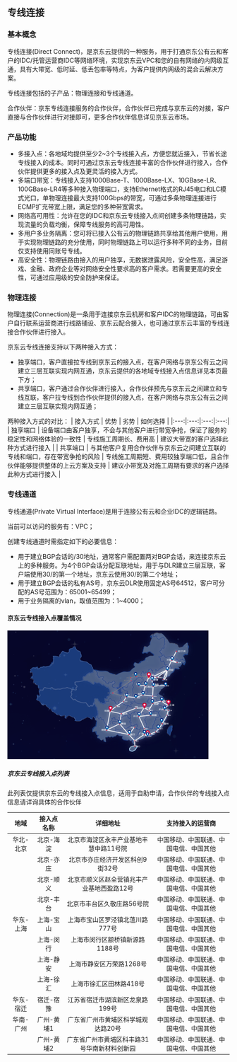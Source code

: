 ## 专线连接

### 基本概念

专线连接(Direct Connect)，是京东云提供的一种服务，用于打通京东公有云和客户的IDC/托管运营商IDC等网络环境，实现京东云VPC和您的自有网络的内网级互通，具有大带宽、低时延、低丢包率等特点，为客户提供内网级的混合云解决方案。

专线连接包括的子产品：物理连接和专线通道。

合作伙伴：京东专线连接服务的合作伙伴，合作伙伴已完成与京东云的对接，客户直接与合作伙伴进行对接即可，更多合作伙伴信息详见京东云市场。

### 产品功能

- 多接入点：各地域均提供至少2~3个专线接入点，方便您就近接入，节省长途专线接入的成本。同时可通过京东云专线连接丰富的合作伙伴进行接入，合作伙伴提供更多的接入点及更灵活的接入方式。
- 多端口带宽：专线接入支持1000Base-T、1000Base-LX、10GBase-LR、100GBase-LR4等多种接入物理端口，支持Ethernet格式的RJ45电口和LC模式光口，单物理连接最大支持100Gbps的带宽，可通过多条物理连接进行ECMP扩充带宽上限，满足您的多种带宽需求。
- 网络高可用性：允许在您的IDC和京东云专线接入点间创建多条物理链路，实现流量的负载均衡，保障专线服务的高可用性。
- 多用户多业务隔离：您可将已接入公有云的物理链路共享给其他用户使用，用于实现物理链路的充分使用，同时物理链路上可以运行多种不同的业务，目前仅支持使用同账号专线。
- 高安全性：物理链路由接入的用户独享，无数据泄露风险，安全性高，满足游戏、金融、政府企业等对网络安全性要求高的客户需求。若需要更高的安全性，可通过应用级的安全防护来保证。

### 物理连接

物理连接(Connection)是一条用于连接京东云机房和客户IDC的物理链路，可由客户自行联系运营商进行线路铺设、京东云配合接入，也可通过京东云丰富的专线连接合作伙伴进行接入。

京东云专线连接支持以下两种接入方式：
- 独享端口，客户直接拉专线到京东云的接入点，在客户网络与京东公有云之间建立三层互联实现内网互通，京东云提供的各地域专线接入点信息详见本页最下方；
- 共享端口，客户通过合作伙伴进行接入，合作伙伴预先与京东云之间建立和专线互联，客户拉专线到合作伙伴提供的接入点，在客户网络与京东公有云之间建立三层互联实现内网互通；

两种接入方式的对比：
| 接入方式 | 优势 | 劣势 | 如何选择 |
|:---:|:---:|:---:|:---:|
| 独享端口 | 设备端口由客户独享，不会与其他客户进行带宽争抢，保证了服务的稳定性和网络体验的一致性 | 专线施工周期长、费用高 | 建议大带宽的客户选择此种方式进行接入 |
| 共享端口 | 与其他客户复用合作伙伴与京东云之间建立互联的专线和端口，存在带宽争抢的风险 | 专线施工周期短、费用较独享端口低，且合作伙伴能够提供整体的上云方案及支持 | 建议小带宽及对施工周期有要求的客户选择此种方式进行接入 |

### 专线通道

专线通道(Private Virtual Interface)是用于连接公有云和企业IDC的逻辑链路。

当前可以访问的服务有：VPC；

创建专线通道时需指定如下的必要信息：

- 用于建立BGP会话的/30地址，通常客户需配置两对BGP会话，来连接京东云上的多种服务。为4个BGP会话分配互联地址，用于与DLR建立三层互联，客户端使用30/的第一个地址，京东云使用30/的第二个地址；
- 用于建立BGP会话的私有AS号，京东云DLR使用固定AS号64512，客户可分配的AS号范围为：65001~65499；
- 用于业务隔离的vlan，取值范围为：1~4000；


#### 京东云专线接入点覆盖情况

![](../../../../../image/Networking/Direct-Connect-Service/Feature/IXP-Location.png)


##### 京东云专线接入点列表
此列表仅提供京东云的专线接入点信息，适用于自助申请，合作伙伴的专线接入点信息请详询具体的合作伙伴

| 地域 | 接入点名称 | 详细地址 | 支持接入的运营商 |
|:---:|:---:|:---:|:---:|
| 华北-北京 | 北京-海淀 | 北京市海淀区永丰产业基地丰慧中路11号院 | 中国移动、中国联通、中国电信、中国其他 |
|  | 北京-亦庄 | 北京市亦庄经济开发区科创9街32号 | 中国移动、中国联通、中国电信、中国其他 |
|  | 北京-顺义 | 北京市顺义区赵全营镇兆丰产业基地西盈路12号 | 中国移动、中国联通、中国电信、中国其他 |
|  | 北京-丰台 | 北京市丰台区久敬庄路56号院 | 中国移动、中国联通、中国电信、中国其他 |
| 华东-上海 | 上海-宝山 | 上海市宝山区罗泾镇北蕰川路777号 | 中国移动、中国联通、中国电信、中国其他 |
|  | 上海-闵行 | 上海市闵行区颛桥镇新源路1188号 | 中国移动、中国联通、中国电信、中国其他 |
|  | 上海-静安 | 上海市静安区万荣路1268号 | 中国移动、中国联通、中国电信、中国其他 |
|  | 上海-徐汇 | 上海市徐汇区田林路418号 | 中国移动、中国联通、中国电信、中国其他 |
| 华东-宿迁 | 宿迁-宿豫 | 江苏省宿迁市湖滨新区龙泉路199号 | 中国移动、中国联通、中国电信、中国其他 |
| 华南-广州 | 广州-黄埔1 | 广东省广州市黄埔区科学城观达路20号 | 中国移动、中国联通、中国电信、中国其他 |
|  | 广州-黄埔2 | 广东省广州市黄埔区科丰路31号华南新材料创新园 | 中国移动、中国联通、中国电信、中国其他 |
